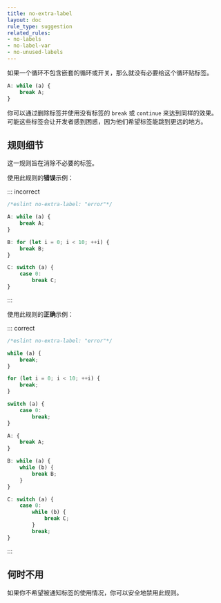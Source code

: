 ```yaml
---
title: no-extra-label
layout: doc
rule_type: suggestion
related_rules:
- no-labels
- no-label-var
- no-unused-labels
---
```


如果一个循环不包含嵌套的循环或开关，那么就没有必要给这个循环贴标签。

```js
A: while (a) {
    break A;
}
```

你可以通过删除标签并使用没有标签的 `break` 或 `continue` 来达到同样的效果。
可能这些标签会让开发者感到困惑，因为他们希望标签能跳到更远的地方。

## 规则细节

这一规则旨在消除不必要的标签。

使用此规则的**错误**示例：

::: incorrect

```js
/*eslint no-extra-label: "error"*/

A: while (a) {
    break A;
}

B: for (let i = 0; i < 10; ++i) {
    break B;
}

C: switch (a) {
    case 0:
        break C;
}
```

:::

使用此规则的**正确**示例：

::: correct

```js
/*eslint no-extra-label: "error"*/

while (a) {
    break;
}

for (let i = 0; i < 10; ++i) {
    break;
}

switch (a) {
    case 0:
        break;
}

A: {
    break A;
}

B: while (a) {
    while (b) {
        break B;
    }
}

C: switch (a) {
    case 0:
        while (b) {
            break C;
        }
        break;
}
```

:::

## 何时不用

如果你不希望被通知标签的使用情况，你可以安全地禁用此规则。
